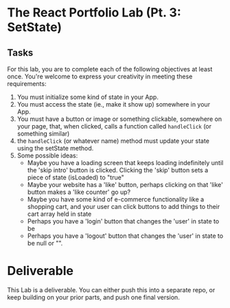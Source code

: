 # The React Portfolio Lab (Pt. 3: SetState)

## Tasks

For this lab, you are to complete each of the following objectives at least once. You're welcome to express your creativity in meeting these requirements:

1. You must initialize some kind of state in your App.
2. You must access the state (ie., make it show up) somewhere in your App.
3. You must have a button or image or something clickable, somewhere on your page, that, when clicked, calls a function called `handleClick` (or something similar)
4. the `handleClick` (or whatever name) method must update your state using the setState method.
5. Some possible ideas:
    - Maybe you have a loading screen that keeps loading indefinitely until the 'skip intro' button is clicked. Clicking the 'skip' button sets a piece of state (isLoaded) to "true"
    - Maybe your website has a 'like' button, perhaps clicking on that 'like' button makes a 'like counter' go up?
    - Maybe you have some kind of e-commerce functionality like a shopping cart, and your user can click buttons to add things to their cart array held in state
    - Perhaps you have a 'login' button that changes the 'user' in state to be 
    - Perhaps you have a 'logout' button that changes the 'user' in state to be null or "".

# Deliverable

This Lab is a deliverable. You can either push this into a separate repo, or keep building on your prior parts, and push one final version.
